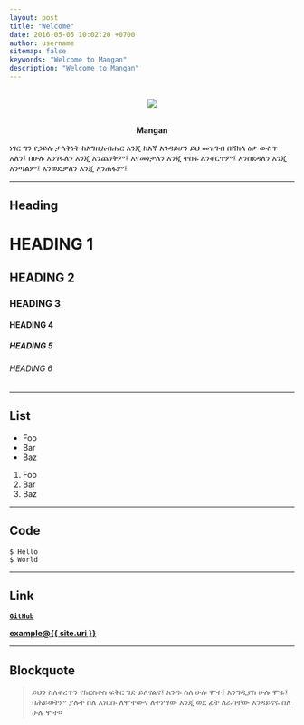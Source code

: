 ```yaml
---
layout: post
title: "Welcome"
date: 2016-05-05 10:02:20 +0700
author: username
sitemap: false
keywords: "Welcome to Mangan"
description: "Welcome to Mangan"
---
```

<p align="center"><br><img src="https://i2.wp.com/raynoah.com/wp-content/uploads/2015/12/soli-deo-gloria.png"><br><br></p>

<p align="center"><strong>Mangan</strong></p>
ነገር ግን የኃይሉ ታላቅነት ከእግዚአብሔር እንጂ ከእኛ እንዳይሆን ይህ መዝገብ በሸክላ ዕቃ ውስጥ አለን፤  በሁሉ እንገፋለን እንጂ አንጨነቅም፤ እናመነታለን እንጂ ተስፋ አንቆርጥም፤ እንሰደዳለን እንጂ አንጣልም፤ እንወድቃለን እንጂ አንጠፋም፤ 

***

## Heading

# HEADING 1

## HEADING 2

### HEADING 3

#### HEADING 4

##### HEADING 5

###### HEADING 6

***

## List

<ul>
    <li>Foo</li>
    <li>Bar</li>
    <li>Baz</li>
</ul>

<ol>
    <li>Foo</li>
    <li>Bar</li>
    <li>Baz</li>
</ol>

***

## Code

```
$ Hello
$ World
```

***

## Link

[**`GitHub`**](https://github.com)

<a href="mailto:{{ site.email }}"><b>example<span class="big bg">@</span>{{ site.uri }}</b></a>

***

## Blockquote

> ይህን ስለቆረጥን የክርስቶስ ፍቅር ግድ ይለናልና፤ አንዱ ስለ ሁሉ ሞተ፤ እንግዲያስ ሁሉ ሞቱ፤ በሕይወትም ያሉት ስለ እነርሱ ለሞተውና ለተነሣው እንጂ ወደ ፊት ለራሳቸው እንዳይኖሩ ስለ ሁሉ ሞተ። 
